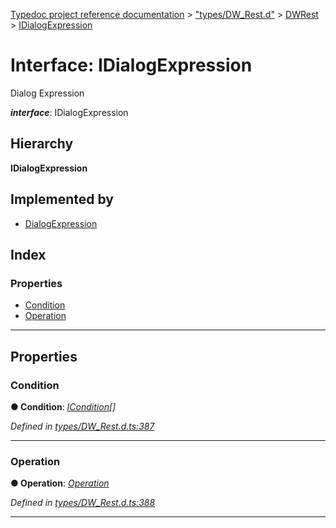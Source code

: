 [Typedoc project reference documentation](../README.md) > ["types/DW_Rest.d"](../modules/_types_dw_rest_d_.md) > [DWRest](../modules/_types_dw_rest_d_.dwrest.md) > [IDialogExpression](../interfaces/_types_dw_rest_d_.dwrest.idialogexpression.md)

# Interface: IDialogExpression

Dialog Expression

*__interface__*: IDialogExpression

## Hierarchy

**IDialogExpression**

## Implemented by

* [DialogExpression](../classes/_dialogexpression_.dialogexpression.md)

## Index

### Properties

* [Condition](_types_dw_rest_d_.dwrest.idialogexpression.md#condition)
* [Operation](_types_dw_rest_d_.dwrest.idialogexpression.md#operation)

---

## Properties

<a id="condition"></a>

###  Condition

**● Condition**: *[ICondition](_types_dw_rest_d_.dwrest.icondition.md)[]*

*Defined in [types/DW_Rest.d.ts:387](https://github.com/DocuWare/REST-Sample-TS/blob/22cf36b/src/types/DW_Rest.d.ts#L387)*

___
<a id="operation"></a>

###  Operation

**● Operation**: *[Operation](../enums/_types_dw_rest_d_.dwrest.operation.md)*

*Defined in [types/DW_Rest.d.ts:388](https://github.com/DocuWare/REST-Sample-TS/blob/22cf36b/src/types/DW_Rest.d.ts#L388)*

___

